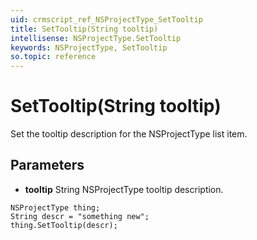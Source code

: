 ```yaml
---
uid: crmscript_ref_NSProjectType_SetTooltip
title: SetTooltip(String tooltip)
intellisense: NSProjectType.SetTooltip
keywords: NSProjectType, SetTooltip
so.topic: reference
---
```


# SetTooltip(String tooltip)

Set the tooltip description for the NSProjectType list item.

## Parameters

* **tooltip** String NSProjectType tooltip description.

```crmscript
NSProjectType thing;
String descr = "something new";
thing.SetTooltip(descr);
```


